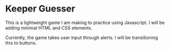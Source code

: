 # Keeper Guesser

This is a lightweight game I am making to practice using Javascript. I will be adding minimal HTML and CSS elements.

Currently, the game takes user input through alerts. I will be transitioning this to buttons.